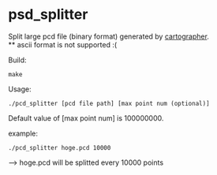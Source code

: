 # psd_splitter

Split large pcd file (binary format) generated by [cartographer](https://github.com/googlecartographer/cartographer_ros).  
** ascii format is not supported :(

Build:
```
make
```

Usage:
```
./pcd_splitter [pcd file path] [max point num (optional)]
```
Default value of [max point num] is 100000000.

example:
```
./pcd_splitter hoge.pcd 10000
```
--> hoge.pcd will be splitted every 10000 points
